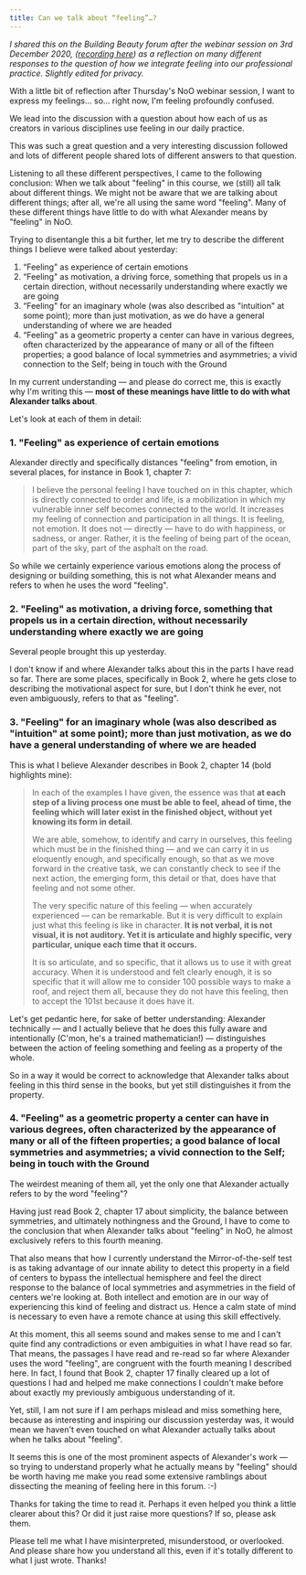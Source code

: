```yaml
---
title: Can we talk about “feeling”…?
---
```


*I shared this on the Building Beauty forum after the webinar session on 3rd December 2020, ([recording here](https://www.buildingbeauty.org/nature-of-order-lecture-series)) as a reflection on many different responses to the question of how we integrate feeling into our professional practice. Slightly edited for privacy.*

With a little bit of reflection after Thursday's NoO webinar session, I want to express my feelings… so… right now, I'm feeling profoundly confused.

We lead into the discussion with a question about how each of us as creators in various disciplines use feeling in our daily practice.

This was such a great question and a very interesting discussion followed and lots of different people shared lots of different answers to that question.

Listening to all these different perspectives, I came to the following conclusion:
When we talk about "feeling" in this course, we (still) all talk about different things.
We might not be aware that we are talking about different things; after all, we're all using the same word "feeling".
Many of these different things have little to do with what Alexander means by "feeling" in NoO.

Trying to disentangle this a bit further, let me try to describe the different things I believe were talked about yesterday:

1. “Feeling" as experience of certain emotions
2. “Feeling" as motivation, a driving force, something that propels us in a certain direction, without necessarily understanding where exactly we are going
3. “Feeling" for an imaginary whole (was also described as "intuition" at some point); more than just motivation, as we do have a general understanding of where we are headed
4. “Feeling" as a geometric property a center can have in various degrees, often characterized by the appearance of many or all of the fifteen properties; a good balance of local symmetries and asymmetries; a vivid connection to the Self; being in touch with the Ground

In my current understanding — and please do correct me, this is exactly why I'm writing this — **most of these meanings have little to do with what Alexander talks about**.

Let's look at each of them in detail:

### 1. "Feeling" as experience of certain emotions

Alexander directly and specifically distances "feeling" from emotion, in several places, for instance in Book 1, chapter 7:

> I believe the personal feeling I have touched on in this chapter, which is directly connected to order and life, is a mobilization in which my vulnerable inner self becomes connected to the world. It increases my feeling of connection and participation in all things. It is feeling, not emotion. It does not — directly — have to do with happiness, or sadness, or anger.
> Rather, it is the feeling of being part of the ocean, part of the sky, part of the asphalt on the road.

So while we certainly experience various emotions along the process of designing or building something, this is not what Alexander means and refers to when he uses the word "feeling".

### 2. "Feeling" as motivation, a driving force, something that propels us in a certain direction, without necessarily understanding where exactly we are going

Several people brought this up yesterday.

I don't know if and where Alexander talks about this in the parts I have read so far. There are some places, specifically in Book 2, where he gets close to describing the motivational aspect for sure, but I don't think he ever, not even ambiguously, refers to that as "feeling".

### 3. "Feeling" for an imaginary whole (was also described as "intuition" at some point); more than just motivation, as we do have a general understanding of where we are headed

This is what I believe Alexander describes in Book 2, chapter 14 (bold highlights mine):

> In each of the examples I have given, the essence was that **at each step of a living process one must be able to feel, ahead of time, the feeling which will later exist in the finished object, without yet knowing its form in detail**.
> 
> We are able, somehow, to identify and carry in ourselves, this feeling which must be in the finished thing — and we can carry it in us eloquently enough, and specifically enough, so that as we move forward in the creative task, we can constantly check to see if the next action, the emerging form, this detail or that, does have that feeling and not some other.
> 
> The very specific nature of this feeling — when accurately experienced — can be remarkable. But it is very difficult to explain just what this feeling is like in character. **It is not verbal, it is not visual, it is not auditory. Yet it is articulate and highly specific, very particular, unique each time that it occurs.**
> 
> It is so articulate, and so specific, that it allows us to use it with great accuracy. When it is understood and felt clearly enough, it is so specific that it will allow me to consider 100 possible ways to make a roof, and reject them all, because they do not have this feeling, then to accept the 101st because it does have it.

Let's get pedantic here, for sake of better understanding: Alexander technically — and I actually believe that he does this fully aware and intentionally (C'mon, he's a trained mathematician!) — distinguishes between the action of feeling something and feeling as a property of the whole. 

So in a way it would be correct to acknowledge that Alexander talks about feeling in this third sense in the books, but yet still distinguishes it from the property.

### 4. "Feeling" as a geometric property a center can have in various degrees, often characterized by the appearance of many or all of the fifteen properties; a good balance of local symmetries and asymmetries; a vivid connection to the Self; being in touch with the Ground

The weirdest meaning of them all, yet the only one that Alexander actually refers to by the word "feeling"?

Having just read Book 2, chapter 17 about simplicity, the balance between symmetries, and ultimately nothingness and the Ground, I have to come to the conclusion that when Alexander talks about "feeling" in NoO, he almost exclusively refers to this fourth meaning.

That also means that how I currently understand the Mirror-of-the-self test is as taking advantage of our innate ability to detect this property in a field of centers to bypass the intellectual hemisphere and feel the direct response to the balance of local symmetries and asymmetries in the field of centers we're looking at. Both intellect and emotion are in our way of experiencing this kind of feeling and distract us. Hence a calm state of mind is necessary to even have a remote chance at using this skill effectively.

At this moment, this all seems sound and makes sense to me and I can't quite find any contradictions or even ambiguities in what I have read so far. That means, the passages I have read and re-read so far where Alexander uses the word "feeling", are congruent with the fourth meaning I described here. In fact, I found that Book 2, chapter 17 finally cleared up a lot of questions I had and helped me make connections I couldn't make before about exactly my previously ambiguous understanding of it.

Yet, still, I am not sure if I am perhaps mislead and miss something here, because as interesting and inspiring our discussion yesterday was, it would mean we haven't even touched on what Alexander actually talks about when he talks about "feeling".

It seems this is one of the most prominent aspects of Alexander's work — so trying to understand properly what he actually means by "feeling" should be worth having me make you read some extensive ramblings about dissecting the meaning of feeling here in this forum. :-)

Thanks for taking the time to read it. Perhaps it even helped you think a little clearer about this? Or did it just raise more questions? If so, please ask them.

Please tell me what I have misinterpreted, misunderstood, or overlooked. 
And please share how you understand all this, even if it's totally different to what I just wrote. Thanks!